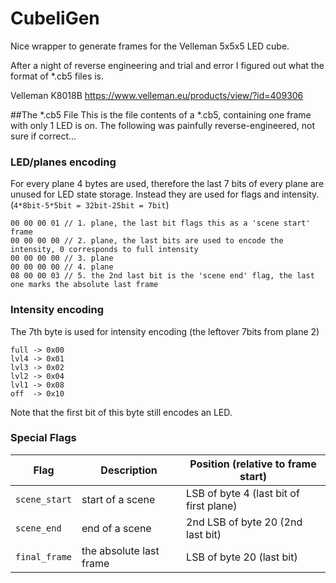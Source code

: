 CubeliGen
=========

Nice wrapper to generate frames for the Velleman 5x5x5 LED cube.

After a night of reverse engineering and trial and error I figured out
what the format of *.cb5 files is.

Velleman K8018B
https://www.velleman.eu/products/view/?id=409306

##The *.cb5 File
This is the file contents of a *.cb5, containing one frame with only 1 LED is on. The following
was painfully reverse-engineered, not sure if correct...

### LED/planes encoding
For every plane 4 bytes are used, therefore the last 7 bits of every plane are unused for LED
state storage. Instead they are used for flags and intensity. (`4*8bit-5*5bit = 32bit-25bit = 7bit`)

```
00 00 00 01 // 1. plane, the last bit flags this as a 'scene start' frame
00 00 00 00 // 2. plane, the last bits are used to encode the intensity, 0 corresponds to full intensity
00 00 00 00 // 3. plane
00 00 00 00 // 4. plane 
08 00 00 03 // 5. the 2nd last bit is the 'scene end' flag, the last one marks the absolute last frame
```

### Intensity encoding
The 7th byte is used for intensity encoding (the leftover 7bits from plane 2)
```
full -> 0x00
lvl4 -> 0x01
lvl3 -> 0x02
lvl2 -> 0x04
lvl1 -> 0x08
off  -> 0x10
```
Note that the first bit of this byte still encodes an LED.

### Special Flags
Flag | Description | Position (relative to frame start)
-----|-------------|----------
`scene_start` | start of a scene | LSB of byte 4 (last bit of first plane)
`scene_end`   | end of a scene | 2nd LSB of byte 20 (2nd last bit)
`final_frame` | the absolute last frame | LSB of byte 20 (last bit)





